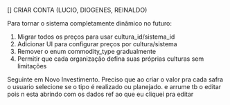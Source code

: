 [] CRIAR CONTA (LUCIO, DIOGENES, REINALDO)




Para tornar o sistema completamente dinâmico no futuro:
1. Migrar todos os preços para usar cultura_id/sistema_id
2. Adicionar UI para configurar preços por cultura/sistema
3. Remover o enum commodity_type gradualmente
4. Permitir que cada organização defina suas próprias culturas sem limitações


Seguinte em Novo Investimento. Preciso que ao criar o valor pra cada safra o usuario selecione se o tipo é realizado ou planejado. e arrume tb o editar pois n esta abrindo com os dados ref ao que eu cliquei pra editar